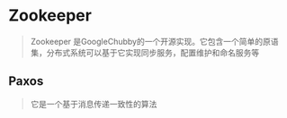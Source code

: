 # Zookeeper
> Zookeeper 是GoogleChubby的一个开源实现。它包含一个简单的原语集，分布式系统可以基于它实现同步服务，配置维护和命名服务等

## Paxos
> 它是一个基于消息传递一致性的算法

